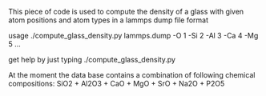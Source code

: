 This piece of code is used to compute the density of a glass with given atom positions and atom types in a lammps dump file format

usage ./compute_glass_density.py  lammps.dump -O 1 -Si 2 -Al 3 -Ca 4 -Mg 5 ...

get help by just typing ./compute_glass_density.py

At the moment the data base contains a combination of following chemical compositions:
SiO2 + Al2O3 + CaO + MgO + SrO + Na2O + P2O5

